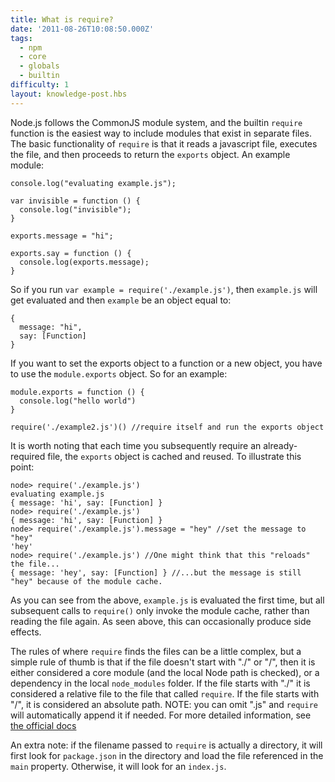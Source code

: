 ```yaml
---
title: What is require?
date: '2011-08-26T10:08:50.000Z'
tags:
  - npm
  - core
  - globals
  - builtin
difficulty: 1
layout: knowledge-post.hbs
---
```


 Node.js follows the CommonJS module system, and the builtin `require` function is the easiest way to include modules that exist in separate files. The basic functionality of `require` is that it reads a javascript file, executes the file, and then proceeds to return the `exports` object. An example module:

    console.log("evaluating example.js");

    var invisible = function () {
      console.log("invisible");
    }

    exports.message = "hi";

    exports.say = function () {
      console.log(exports.message);
    }

So if you run `var example = require('./example.js')`, then `example.js` will get evaluated and then `example` be an object equal to:

    {
      message: "hi",
      say: [Function]
    }

If you want to set the exports object to a function or a new object, you have to use the `module.exports` object. So for an example:

    module.exports = function () {
      console.log("hello world")
    }

    require('./example2.js')() //require itself and run the exports object

It is worth noting that each time you subsequently require an already-required file, the `exports` object is cached and reused. To illustrate this point:

    node> require('./example.js')
    evaluating example.js
    { message: 'hi', say: [Function] }
    node> require('./example.js')
    { message: 'hi', say: [Function] }
    node> require('./example.js').message = "hey" //set the message to "hey"
    'hey'
    node> require('./example.js') //One might think that this "reloads" the file...
    { message: 'hey', say: [Function] } //...but the message is still "hey" because of the module cache.


As you can see from the above, `example.js` is evaluated the first time, but all subsequent calls to `require()` only invoke the module cache, rather than reading the file again.  As seen above, this can occasionally produce side effects.

The rules of where `require` finds the files can be a little complex, but a simple rule of thumb is that if the file doesn't start with "./" or "/", then it is either considered a core module (and the local Node path is checked), or a dependency in the local `node_modules` folder. If the file starts with "./" it is considered a relative file to the file that called `require`. If the file starts with "/", it is considered an absolute path. NOTE: you can omit ".js" and `require` will automatically append it if needed. For more detailed information, see [the official docs](http://nodejs.org/docs/v0.4.2/api/modules.htmll#all_Together...)

An extra note: if the filename passed to `require` is actually a directory, it will first look for `package.json` in the directory and load the file referenced in the `main` property. Otherwise, it will look for an `index.js`.

